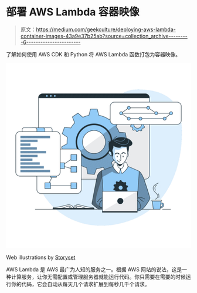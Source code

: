 # 部署 AWS Lambda 容器映像

> 原文：<https://medium.com/geekculture/deploying-aws-lambda-container-images-43a9e37b25ab?source=collection_archive---------6----------------------->

了解如何使用 AWS CDK 和 Python 将 AWS Lambda 函数打包为容器映像。

![](img/9b9e0e55c489cde431edbdaaf057bcd7.png)

Web illustrations by [Storyset](https://storyset.com/web)

AWS Lambda 是 AWS 最广为人知的服务之一。根据 AWS 网站的说法，这是一种计算服务，让你无需配置或管理服务器就能运行代码。你只需要在需要的时候运行你的代码，它会自动从每天几个请求扩展到每秒几千个请求。